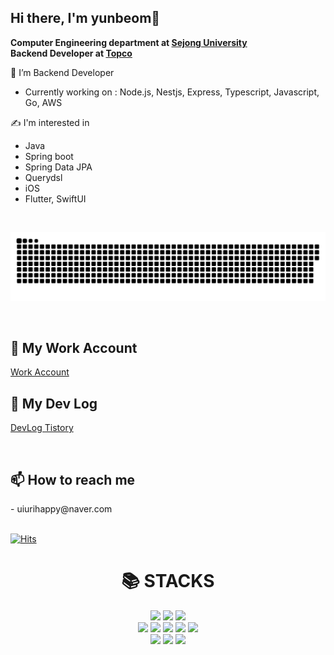 ## Hi there, I'm yunbeom👋

<b> Computer Engineering department at <a href="https://sejong.ac.kr">Sejong University</a> </b> <br/>
<b> Backend Developer at <a href="https://topco.co.kr">Topco</a> </b>

<!--
**uiurihappy/uiurihappy** is a ✨ _special_ ✨ repository because its `README.md` (this file) appears on your GitHub profile.

Here are some ideas to get you started:

- 🔭 I’m currently working on ...
- 🌱 I’m currently learning ...
- 👯 I’m looking to collaborate on ...
- 🤔 I’m looking for help with ...
- 💬 Ask me about ...
- 📫 How to reach me: ...
- 😄 Pronouns: ...
- ⚡ Fun fact: ...
-->

🌱 I’m Backend Developer
- Currently working on : Node.js, Nestjs, Express, Typescript, Javascript, Go, AWS

✍️ I'm interested in
- Java 
- Spring boot
- Spring Data JPA
- Querydsl
- iOS
- Flutter, SwiftUI


<br/>

<a href=#><img src="contributions.svg"></a>

<br/>

## 💼 My Work Account
<a href="https://github.com/ybchar"> Work Account </a> <br/>

## 📝 My Dev Log
<a href="https://ybchar.tistory.com"> DevLog Tistory </a> <br/>
<!-- <a href="https://ybchar.notion.site/Yunbeom-d81729a2f1be49b3bda27137726f23d9"> DevLog Notion</a> <br/> -->
<br/>

<h2> 📫 How to reach me </h2>
- uiurihappy@naver.com
<br/>

<br/>

[![Hits](https://hits.seeyoufarm.com/api/count/incr/badge.svg?url=https%3A%2F%2Fgithub.com%2Fuiurihappy&count_bg=%2379C83D&title_bg=%23555555&icon=&icon_color=%23E7E7E7&title=hits&edge_flat=false)](https://hits.seeyoufarm.com)


<div align=center><h1>📚 STACKS</h1></div>

<div align="center">
<!--
  <img src="https://img.shields.io/badge/c-%2300599C.svg?style=for-the-badge&logo=c&logoColor=white" />
  <img src="https://img.shields.io/badge/c++-%2300599C.svg?style=for-the-badge&logo=c%2B%2B&logoColor=white" />
  <img src="https://img.shields.io/badge/c%23-%23239120.svg?style=for-the-badge&logo=c-sharp&logoColor=white" />
    -->
  <img src="https://img.shields.io/badge/java-%23ED8B00.svg?style=for-the-badge&logo=java&logoColor=white" /> 

  <img src="https://img.shields.io/badge/typescript-%23007ACC.svg?style=for-the-badge&logo=typescript&logoColor=white" />
  <img src="https://img.shields.io/badge/javascript-%23323330.svg?style=for-the-badge&logo=javascript&logoColor=%23F7DF1E" />
  <br />
  <img src="https://img.shields.io/badge/spring_boot-%236DB33F.svg?style=for-the-badge&logo=spring&logoColor=white">
  <img src="https://img.shields.io/badge/node.js-6DA55F?style=for-the-badge&logo=node.js&logoColor=white" />
  <img src="https://img.shields.io/badge/mysql-%2300f.svg?style=for-the-badge&logo=mysql&logoColor=white" />
  <img src="https://img.shields.io/badge/nestjs-%23E0234E.svg?style=for-the-badge&logo=nestjs&logoColor=white" />
  <img src="https://img.shields.io/badge/express-%23000000.svg?style=for-the-badge&logo=express&logoColor=white" />
  <br />
  <img src="https://img.shields.io/badge/git-%23F05033.svg?style=for-the-badge&logo=git&logoColor=white" />
  <img src="https://img.shields.io/badge/github-%23121011.svg?style=for-the-badge&logo=github&logoColor=white" />
  <img src="https://img.shields.io/badge/aws-232F3E?style=for-the-badge&logo=aws&logoColor=white">
</div>
